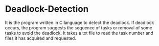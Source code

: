 # Deadlock-Detection
 It is the program written in C language to detect the deadlock. If deadlock occurs, the program suggests the sequence of tasks or removal of some tasks to avoid the deadlock. It takes a txt file to read the task number and files it has acquired and requested.
